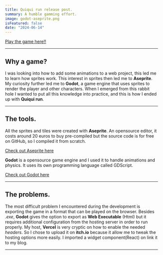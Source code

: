 ```yaml
---
title: Quiqui run release post.
summary: A humble gamming effort.
image: godot-aseprite.png
isFeatured: false
date: "2024-06-14"
---
```


[Play the game here!!](https://themis-darelis-blogfolio.vercel.app/game)

---

## Why a game?

I was looking into how to add some animations to a web project, this led me to learn how sprites work. This interest in sprites then led me to **Aseprite**. My curiosity further led me to **Godot**, a game engine that uses sprites to render the player and other characters. When I emerged from this rabbit hole I wanted to put all this knowledge into practice, and this is how I ended up with **Quiqui run**.

---

## The tools.

All the sprites and tiles were created with **Aseprite**. An opensource editor, it costs around 20 euros to buy pre-compiled but the source code is for free on GitHub, so I compiled it from scratch.

[Check out Aseprite here](https://www.aseprite.org/)

**Godot** is a opensource game engine and I used it to handle animations and physics. It uses its own programming language called GDScript.

[Check out Godot here](https://godotengine.org/)

---

## The problems.

The most difficult problem I encountered during the development is exporting the game in a format that can be played on the browser. Besides _.exe_, **Godot** gives the option to export as **Web Executable** (Html) but it requires additional configuration from the hosting server in order to run properly. My host, **Vercel** is very cryptic on how to enable the needed _headers_. So I chose to upload it on **itch.io** because it allow me to tweak the hosting options more easily. I imported a widget component(React) on link it to my blog.

---
